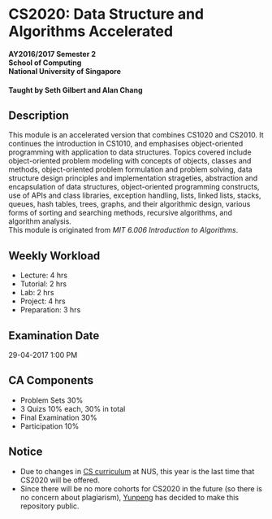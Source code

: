 # CS2020: Data Structure and Algorithms Accelerated

__AY2016/2017 Semester 2<br>
School of Computing<br>
National University of Singapore__

#### Taught by Seth Gilbert and Alan Chang

## Description
This module is an accelerated version that combines CS1020 and CS2010. It continues the introduction in CS1010, and emphasises object-oriented programming with application to data structures. Topics covered include object-oriented problem modeling with concepts of objects, classes and methods, object-oriented problem formulation and problem solving, data structure design principles and implementation strageties, abstraction and encapsulation of data structures, object-oriented programming constructs, use of APIs and class libraries, exception handling, lists, linked lists, stacks, queues, hash tables, trees, graphs, and their algorithmic design, various forms of sorting and searching methods, recursive algorithms, and algorithm analysis.<br>
This module is originated from _MIT 6.006 Introduction to Algorithms_.

## Weekly Workload
- Lecture: 4 hrs
- Tutorial: 2 hrs
- Lab: 2 hrs
- Project: 4 hrs
- Preparation: 3 hrs

## Examination Date
29-04-2017 1:00 PM

## CA Components
- Problem Sets 30%
- 3 Quizs 10% each, 30% in total
- Final Examination 30%
- Participation 10%

## Notice
- Due to changes in [CS curriculum](http://www.comp.nus.edu.sg/programmes/ug/cs/curr/) at NUS, this year is the last time that CS2020 will be offered.
- Since there will be no more cohorts for CS2020 in the future (so there is no concern about plagiarism), [Yunpeng](https://github.com/Beckid) has decided to make this repository public.
